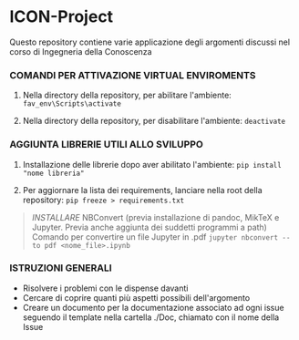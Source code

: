 # ICON-Project
Questo repository contiene varie applicazione degli argomenti discussi nel corso di Ingegneria della Conoscenza

### COMANDI PER ATTIVAZIONE VIRTUAL ENVIROMENTS

1. Nella directory della repository, per abilitare l'ambiente:
    ```fav_env\Scripts\activate```

2. Nella directory della repository, per disabilitare l'ambiente:
    ```deactivate```

### AGGIUNTA LIBRERIE UTILI ALLO SVILUPPO

1. Installazione delle librerie dopo aver abilitato l'ambiente:
    ```pip install "nome libreria"```

2. Per aggiornare la lista dei requirements, lanciare nella root della repository:
     ```pip freeze > requirements.txt```

> *INSTALLARE* NBConvert (previa installazione di pandoc, MikTeX e Jupyter. Previa anche aggiunta dei suddetti programmi a path)
> Comando per convertire un file Jupyter in .pdf
> ```jupyter nbconvert --to pdf <nome_file>.ipynb```

### ISTRUZIONI GENERALI
- Risolvere i problemi con le dispense davanti
- Cercare di coprire quanti più aspetti possibili dell'argomento
- Creare un documento per la documentazione associato ad ogni issue seguendo il template nella cartella ./Doc, chiamato con il nome della Issue
